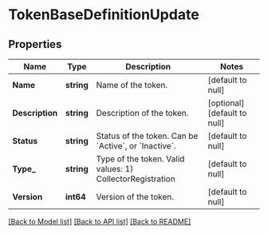 # TokenBaseDefinitionUpdate

## Properties
Name | Type | Description | Notes
------------ | ------------- | ------------- | -------------
**Name** | **string** | Name of the token. | [default to null]
**Description** | **string** | Description of the token. | [optional] [default to null]
**Status** | **string** | Status of the token. Can be &#x60;Active&#x60;, or &#x60;Inactive&#x60;. | [default to null]
**Type_** | **string** | Type of the token. Valid values: 1) CollectorRegistration | [default to null]
**Version** | **int64** | Version of the token. | [default to null]

[[Back to Model list]](../README.md#documentation-for-models) [[Back to API list]](../README.md#documentation-for-api-endpoints) [[Back to README]](../README.md)

